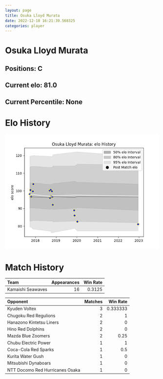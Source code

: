 ```yaml
---  
layout: page  
title: Osuka Lloyd Murata  
date: 2022-12-18 16:21:39.568325  
categories: player  
---
```

# Osuka Lloyd Murata

## Positions: C

## Current elo: 81.0

## Current Percentile: None

# Elo History


![elo history](history_OsukaLloydMurata.png)
# Match History


| Team              |   Appearances |   Win Rate |
|:------------------|--------------:|-----------:|
| Kamaishi Seawaves |            16 |     0.3125 |

| Opponent                        |   Matches |   Win Rate |
|:--------------------------------|----------:|-----------:|
| Kyuden Voltex                   |         3 |   0.333333 |
| Chugoku Red Regulions           |         2 |   1        |
| Hanazono Kintetsu Liners        |         2 |   0        |
| Hino Red Dolphins               |         2 |   0        |
| Mazda Blue Zoomers              |         2 |   0.25     |
| Chubu Electric Power            |         1 |   1        |
| Coca-Cola Red Sparks            |         1 |   0.5      |
| Kurita Water Gush               |         1 |   0        |
| Mitsubishi Dynaboars            |         1 |   0        |
| NTT Docomo Red Hurricanes Osaka |         1 |   0        |
